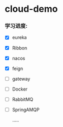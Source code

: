 # cloud-demo
### 学习进度:

+ [x] eureka
+ [x] Ribbon

+ [x] nacos

+ [x] feign

- [ ] gateway

- [ ] Docker

- [ ] RabbitMQ

- [ ] SpringAMQP

  .....

  
